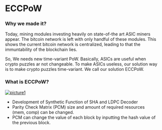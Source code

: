 # ECCPoW

### Why we made it?

Today, mining modules investing heavily on state-of-the art ASIC miners appear. The bitcoin network is left with only handful of these modules. This shows the current bitcoin network is centralized, leading to that the immuntability of the blockchain lies.

So, We needs new time-variant PoW. Basically, ASICs are useful when crypto puzzles ar not changeable. To make ASICs useless, our solution way is to make crypto puzzles time-variant. We call our solution ECCPoW.

### What is ECCPoW?

[![picture1](https://user-images.githubusercontent.com/25213941/57541109-3f3a2600-7389-11e9-9bf4-5170ded0eeaa.jpg)](https://user-images.githubusercontent.com/25213941/57541109-3f3a2600-7389-11e9-9bf4-5170ded0eeaa.jpg)

* Development of Synthetic Function of SHA and LDPC Decoder
* Parity Check Matrix (PCM) size and amount of required resources (mem, comp) can be changed.
* PCM can change the value of each block by inputting the hash value of the previous block.
